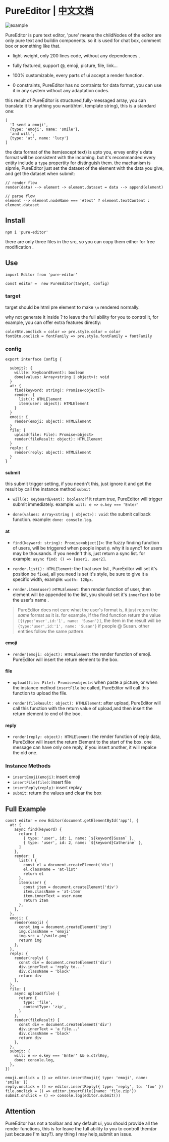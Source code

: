 # PureEditor | [中文文档](/README.zh_CN.md)

![example](https://user-images.githubusercontent.com/13190639/176615872-9c2ec97f-a309-4665-b56a-47f7e7c090aa.png)

PureEditor is pure text editor, 'pure' means the childNodes of the editor are only pure text and buildin components. so it is used for chat box, comment box or something like that.

- light-weight, only 200 lines code, without any dependences .

- fully featured, support @, emoji, picture, file, link...

- 100% customizable, every parts of ui accept a render function.

- 0 constraints, PureEditor has no contraints for data format, you can use it in any system without any adaptation codes.

this result of PureEditor is structured,fully-messaged array, you can translate it to anything you want(html, template string), this is a standard one:

```
[
  'I send a emoji',
  {type: 'emoji', name: 'smile'},
  'and will',
  {type: 'at', name: 'lucy'}
]
```

the data format of the item(except text) is upto you, ervey entity's data format will be consistent with the incoming. but it's recommanded every entity include a `type` propertity for distinguish them. the machanism is sipmle, PureEditor just set the dataset of the element with the data you give, and get the dataset when submit:

```
// render flow
render(data) --> element -> element.dataset = data --> append(element)

// parse flow
element --> element.nodeName === '#text' ? element.textContent : element.dataset

```

## Install

```
npm i 'pure-editor'
```

there are only three files in the src, so you can copy them either for free modification .

## Use

```
import Editor from 'pure-editor'

const editor =  new PureEditor(target, config)
```

### target

target should be html pre element to make `\n` rendered normally.

why not generate it inside ? to leave the full ability for you to control it, for example, you can offer extra features directly:

```
colorBtn.onclick = color => pre.style.color = color
fontBtn.onclick = fontFamily => pre.style.fontFamily = fontFamily
```

### config

```
export interface Config {

  submit?: {
    will(e: KeyboardEvent): boolean
    done(values: Array<string | object>): void
  }
  at: {
    find(keyword: string): Promise<object[]>
    render: {
      list(): HTMLElement
      item(user: object): HTMLElement
    }
  }
  emoji: {
    render(emoji: object): HTMLElement
  }
  file: {
    upload(file: File): Promise<object>
    render(fileResult: object): HTMLElement
  }
  reply: {
    render(reply: object): HTMLElement
  }
}
```

#### submit

this submit trigger setting, if you needn't this, just ignore it and get the result by call the instance method `submit`

- `will(e: KeyboardEvent): boolean`: if it return true, PureEditor will trigger submit immediately. example: `will: e => e.key === 'Enter'`

- `done(values: Array<string | object>): void`: the submit callback function. example: `done: console.log`.

#### at

- `find(keyword: string): Promise<object[]>`: the fuzzy finding function of users, will be triggered when people input `@`. why it is aync? for users may be thousands. if you needn't this, just return a sync list. for example: `async find: () => [user1, user2]`.

- `render.list(): HTMLElement`: the float user list , PureEditor will set it's position be `fixed`, all you need is set it's style, be sure to give it a specific width, example: `width: 120px`.

- `render.item(user):HTMLElement`: then render function of user, then element will be appended to the list, you should set it's `innerText` to be the user's name .

> PureEditor does not care what the user's format is, it just return the _same_ format as it is. for example, if the find function return the value `[{type:'user',id:'1', name: 'Susan'}]`, the item in the result will be `{type:'user',id:'1', name: 'Susan'}` if people @ Susan. other entities follow the same pattern.

#### emoji

- `render(emoji: object): HTMLElement`: the render function of emoji. PureEditor will insert the return element to the box.

#### file

- `upload(file: File): Promise<object>`: when paste a picture, or when the instance method `insertFile` be called, PureEditor will call this function to upload the file.

- `render(fileResult: object): HTMLElement`: after upload, PureEditor will call this function with the return value of upload,and then insert the return element to end of the box .

#### reply

- `render(reply: object): HTMLElement`: the render function of reply data, PureEditor will insert the return Element to the start of the box. one message can have only one reply, if you insert another, it will repalce the old one.

### Instance Methods

- `insertEmoji(emoji)`: insert emoji
- `insertFile(file)`: insert file
- `insertReply(reply)`: insert replay
- `submit`: return the values and clear the box

## Full Example

```
const editor = new Editor(document.getElementById('app'), {
  at: {
    async find(keyword) {
      return [
        { type: 'user', id: 1, name: `${keyword}Susan` },
        { type: 'user', id: 2, name: `${keyword}Catherine` },
      ]
    },
    render: {
      list() {
        const el = document.createElement('div')
        el.className = 'at-list'
        return el
      },
      item(user) {
        const item = document.createElement('div')
        item.className = 'at-item'
        item.innerText = user.name
        return item
      },
    },
  },
  emoji: {
    render(emoji) {
      const img = document.createElement('img')
      img.className = 'emoji'
      img.src = '/smile.png'
      return img
    },
  },
  reply: {
    render(reply) {
      const div = document.createElement('div')
      div.innerText = 'reply to...'
      div.className = 'block'
      return div
    },
  },
  file: {
    async upload(file) {
      return {
        type: 'file',
        contentType: 'zip',
      }
    },
    render(fileResult) {
      const div = document.createElement('div')
      div.innerText = 'a file...'
      div.className = 'block'
      return div
    },
  },
  submit: {
    will: e => e.key === 'Enter' && e.ctrlKey,
    done: console.log,
  },
})

emoji.onclick = () => editor.insertEmoji({ type: 'emoji', name: 'smile' })
reply.onclick = () => editor.insertReply({ type: 'reply', to: 'foo' })
file.onclick = () => editor.insertFile({name: 'file.zip'})
submit.onclick = () => console.log(editor.submit())
```

## Attention

PureEditor has not a toolbar and any default ui, you should provide all the render functions, this is for leave the full ability to you to controll them(or just because I'm lazy?). any thing I may help,submit an issue.

